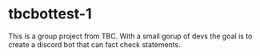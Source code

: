 # tbcbottest-1
This is a group project from TBC.
With a small gorup of devs the goal is to create a discord bot that can fact check statements.


